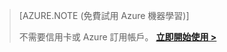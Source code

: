 > [AZURE.NOTE (免費試用 Azure 機器學習)]
> 
> 不需要信用卡或 Azure 訂用帳戶。 <a href="https://studio.azureml.net/?selectAccess=true&o=2" target="_blank">**立即開始使用 >**</a>
> 
> 



<!--HONumber=Nov16_HO2-->


